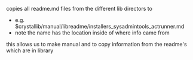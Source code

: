 
copies all readme.md files from the different lib directors to

- e.g. $crystallib/manual/libreadme/installers_sysadmintools_actrunner.md 
- note the name has the location inside of where info came from

this allows us to make manual and to copy information from the readme's which are in library

